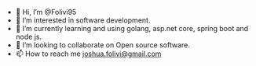 - 👋 Hi, I’m @Folivi95
- 👀 I’m interested in software development.
- 🌱 I’m currently learning and using golang, asp.net core, spring boot and node js.
- 💞️ I’m looking to collaborate on Open source software.
- 📫 How to reach me joshua.folivi@gmail.com

<!---
Folivi95/Folivi95 is a ✨ special ✨ repository because its `README.md` (this file) appears on your GitHub profile.
You can click the Preview link to take a look at your changes.
--->
